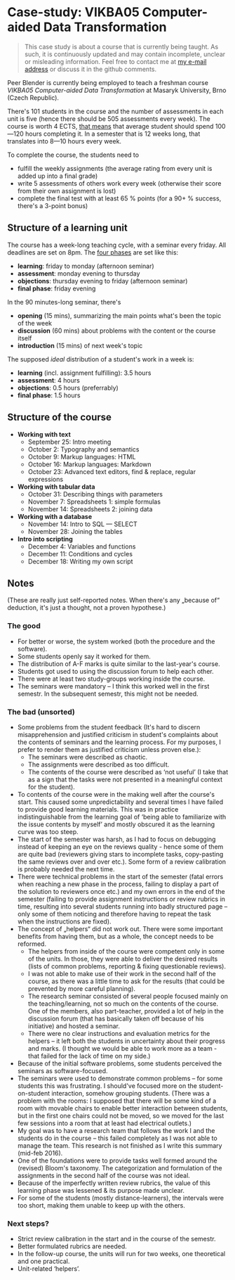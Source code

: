 # Case-study: VIKBA05 Computer-aided Data Transformation

> This case study is about a course that is currently being taught. As such, it is continuously updated and may contain incomplete, unclear or misleading information. Feel free to contact me at [my e-mail address](mailto:honza.martinek@gmail.com) or discuss it in the github comments.

Peer Blender is currently being employed to teach a freshman course *VIKBA05 Computer-aided Data Transformation* at Masaryk University, Brno (Czech Republic).

There's 101 students in the course and the number of assessments in each unit is five (hence there should be 505 assessments every week). The course is worth 4 ECTS, [that means](http://ec.europa.eu/education/ects/users-guide/assets/ects_users-_guide_web.pdf) that average student should spend 100—120 hours completing it. In a semester that is 12 weeks long, that translates into 8—10 hours every week.

To complete the course, the students need to 

- fulfill the weekly assignments (the average rating from every unit is added up into a final grade)
- write 5 assessments of others work every week (otherwise their score from their own assignment is lost)
- complete the final test with at least 65 % points (for a 90+ % success, there's a 3-point bonus)

## Structure of a learning unit

The course has a week-long teaching cycle, with a seminar every friday. All deadlines are set on 8pm. The [four phases](../about.md#phases) are set like this:

- **learning**: friday to monday (afternoon seminar)
- **assessment**: monday evening to thursday
- **objections**: thursday evening to friday (afternoon seminar)
- **final phase**: friday evening
    
In the 90 minutes-long seminar, there's

- **opening** (15 mins), summarizing the main points what's been the topic of the week
- **discussion** (60 mins) about problems with the content or the course itself
- **introduction** (15 mins) of next week's topic

The supposed *ideal* distribution of a student's work in a week is:

- **learning** (incl. assignment fulfilling): 3.5 hours
- **assessment**: 4 hours
- **objections**: 0.5 hours (preferrably)
- **final phase**: 1.5 hours

## Structure of the course

- **Working with text**
    - September 25: Intro meeting
    - October 2: Typography and semantics
    - October 9: Markup languages: HTML
    - October 16: Markup languages: Markdown
    - October 23: Advanced text editors, find & replace, regular expressions
- **Working with tabular data**
    - October 31: Describing things with parameters
    - November 7: Spreadsheets 1: simple formulas
    - November 14: Spreadsheets 2: joining data
- **Working with a database**
    - November 14: Intro to SQL — SELECT
    - November 28: Joining the tables
- **Intro into scripting**
    - December 4: Variables and functions
    - December 11: Conditions and cycles
    - December 18: Writing my own script

## Notes

(These are really just self-reported notes. When there's any „because of“ deduction, it's just a thought, not a proven hypothese.)

### The good

- For better or worse, the system worked (both the procedure and the software).
- Some students openly say it worked for them.
- The distribution of A-F marks is quite similar to the last-year's course.
- Students got used to using the discussion forum to help each other.
- There were at least two study-groups working inside the course.
- The seminars were mandatory – I think this worked well in the first semestr. In the subsequent semestr, this might not be needed.

### The bad (unsorted)

- Some problems from the student feedback (It's hard to discern misapprehension and justified criticism in student's complaints about the contents of seminars and the learning process. For my purposes, I prefer to render them as justified criticism unless proven else.):
    - The seminars were described as chaotic.
    - The assignments were described as too difficult.
    - The contents of the course were described as ‘not useful’ (I take that as a sign that the tasks were not presented in a meaningful context for the student).
- To contents of the course were in the making well after the course's start. This caused some unpredictability and several times I have failed to provide good learning materials. This was in practice indistinguishable from the learning goal of ‘being able to familiarize with the issue contents by myself’ and mostly obscured it as the learning curve was too steep.
- The start of the semester was harsh, as I had to focus on debugging instead of keeping an eye on the reviews quality - hence some of them are quite bad (reviewers giving stars to incomplete tasks, copy-pasting the same reviews over and over etc.). Some form of a review calibration is probably needed the next time.
- There were technical problems in the start of the semester (fatal errors when reaching a new phase in the process, failing to display a part of the solution to reviewers once etc.) and my own errors in the end of the semester (failing to provide assignment instructions or review rubrics in time, resulting into several students running into badly structured page – only some of them noticing and therefore having to repeat the task when the instructions are fixed).
- The concept of „helpers“ did not work out. There were some important benefits from having them, but as a whole, the concept needs to be reformed.
    - The helpers from inside of the course were competent only in some of the units. In those, they were able to deliver the desired results (lists of common problems, reporting & fixing questionable reviews).
    - I was not able to make use of their work in the second half of the course, as there was a little time to ask for the results (that could be prevented by more careful planning).
    - The research seminar consisted of several people focused mainly on the teaching/learning, not so much on the contents of the course. One of the members, also part-teacher, provided a lot of help in the discussion forum (that has basically taken off because of his initiative) and hosted a seminar.
    - There were no clear instructions and evaluation metrics for the helpers – it left both the students in uncertainty about their progress and marks. (I thought we would be able to work more as a team - that failed for the lack of time on my side.)
- Because of the initial software problems, some students perceived the seminars as software-focused. 
- The seminars were used to demonstrate common problems – for some students this was frustrating. I should've focused more on the student-on-student interaction, somehow grouping students. (There was a problem with the rooms: I supposed that there will be some kind of a room with movable chairs to enable better interaction between students, but in the first one chairs could not be moved, so we moved for the last few sessions into a room that at least had electrical outlets.)
- My goal was to have a research team that follows the work I and the students do in the course – this failed completely as I was not able to manage the team. This research is not finished as I write this summary (mid-feb 2016).
- One of the foundations were to provide tasks well formed around the (revised) Bloom's taxonomy. The categorization and formulation of the assignments in the second half of the course was not ideal.
- Because of the imperfectly written review rubrics, the value of this learning phase was lessened & its purpose made unclear.
- For some of the students (mostly distance-learners), the intervals were too short, making them unable to keep up with the others.

### Next steps?

- Strict review calibration in the start and in the course of the semestr.
- Better formulated rubrics are needed.
- In the follow-up course, the units will run for two weeks, one theoretical and one practical.
- Unit-related ‘helpers’.
